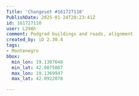 ```yaml
---
Title: 'Changeset #161727110'
PublishDate: 2025-01-24T20:23:41Z
id: 161727110
user: L29Ah
comment: Podgrad buildings and roads, alignment
created_by: iD 2.30.4
tags:
- Montenegro
bbox:
  min_lon: 19.1307648
  min_lat: 42.0875087
  max_lon: 19.1369947
  max_lat: 42.0922078

---
```

